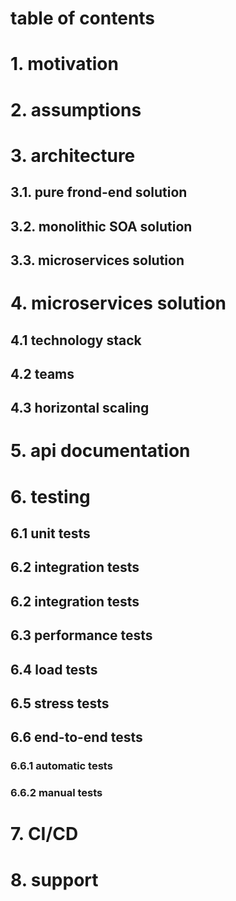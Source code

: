 
# table of contents

# 1. motivation

# 2. assumptions

# 3. architecture

## 3.1. pure frond-end solution

## 3.2. monolithic SOA solution

## 3.3. microservices solution

# 4. microservices solution

## 4.1 technology stack

## 4.2 teams

## 4.3 horizontal scaling

# 5. api documentation

# 6. testing

## 6.1 unit tests

## 6.2 integration tests

## 6.2 integration tests

## 6.3 performance tests

## 6.4 load tests

## 6.5 stress tests

## 6.6 end-to-end tests

### 6.6.1 automatic tests

### 6.6.2 manual tests

# 7. CI/CD

# 8. support